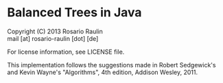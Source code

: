 # Balanced Trees in Java

Copyright (C) 2013 Rosario Raulin  
mail [at] rosario-raulin [dot] [de]  
  
For license information, see LICENSE file.  
  
This implementation follows the suggestions made in
Robert Sedgewick's and Kevin Wayne's
"Algorithms", 4th edition, Addison Wesley, 2011.
